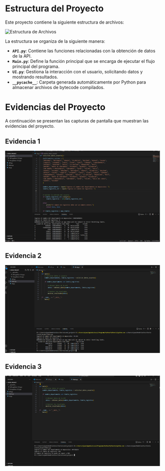 # Estructura del Proyecto

Este proyecto contiene la siguiente estructura de archivos:

![Estructura de Archivos](./ruta/relativa/Archivo.png)

La estructura se organiza de la siguiente manera:

- **`API.py`**: Contiene las funciones relacionadas con la obtención de datos de la API.
- **`Main.py`**: Define la función principal que se encarga de ejecutar el flujo principal del programa.
- **`UI.py`**: Gestiona la interacción con el usuario, solicitando datos y mostrando resultados.
- **`__pycache__`**: Carpeta generada automáticamente por Python para almacenar archivos de bytecode compilados.

# Evidencias del Proyecto

A continuación se presentan las capturas de pantalla que muestran las evidencias del proyecto.

## Evidencia 1

![Evidencia 1](https://github.com/xjuanda209/Proyecto-1/blob/main/Evidencia%201.png)

## Evidencia 2

![Evidencia 2](https://github.com/xjuanda209/Proyecto-1/blob/main/Evidencia%202.png)

## Evidencia 3

![Evidencia 3](https://github.com/xjuanda209/Proyecto-1/blob/main/Evidencia%203.png)
